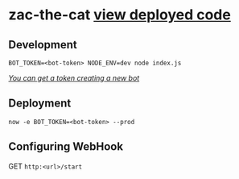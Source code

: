 # zac-the-cat [view deployed code](https://zeit.co/eptaccio/zacthecat/639wjw5rh/source)

## Development
`BOT_TOKEN=<bot-token> NODE_ENV=dev node index.js`

_[You can get a token creating a new bot](https://core.telegram.org/bots#3-how-do-i-create-a-bot)_

## Deployment
`now -e BOT_TOKEN=<bot-token> --prod`

## Configuring WebHook
GET `http:<url>/start`
